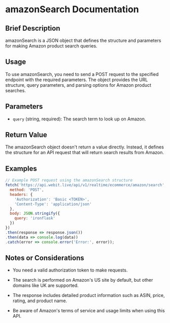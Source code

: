 # amazonSearch Documentation

## Brief Description

amazonSearch is a JSON object that defines the structure and parameters for making Amazon product search queries.

## Usage

To use amazonSearch, you need to send a POST request to the specified endpoint with the required parameters. The object provides the URL structure, query parameters, and parsing options for Amazon product searches.

## Parameters

* `query` (string, required): The search term to look up on Amazon.

## Return Value

The amazonSearch object doesn't return a value directly. Instead, it defines the structure for an API request that will return search results from Amazon.

## Examples

```javascript
// Example POST request using the amazonSearch structure
fetch('https://api.webit.live/api/v1/realtime/ecommerce/amazon/search', {
  method: 'POST',
  headers: {
    'Authorization': 'Basic <TOKEN>',
    'Content-Type': 'application/json'
  },
  body: JSON.stringify({
    query: 'ironflask'
  })
})
.then(response => response.json())
.then(data => console.log(data))
.catch(error => console.error('Error:', error));
```

## Notes or Considerations

* You need a valid authorization token to make requests.

* The search is performed on Amazon's US site by default, but other domains like UK are supported.

* The response includes detailed product information such as ASIN, price, rating, and product name.

* Be aware of Amazon's terms of service and usage limits when using this API.

